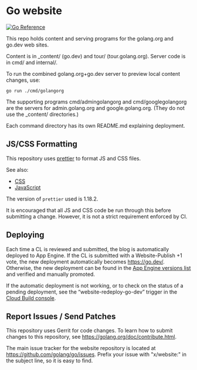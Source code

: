 # Go website

[![Go Reference](https://pkg.go.dev/badge/golang.org/x/website.svg)](https://pkg.go.dev/golang.org/x/website)

This repo holds content and serving programs for the golang.org and go.dev web sites.

Content is in _content/ (go.dev) and tour/ (tour.golang.org).
Server code is in cmd/ and internal/.

To run the combined golang.org+go.dev server to preview local content changes, use:

	go run ./cmd/golangorg

The supporting programs cmd/admingolangorg and cmd/googlegolangorg
are the servers for admin.golang.org and google.golang.org.
(They do not use the _content/ directories.)

Each command directory has its own README.md explaining deployment.

## JS/CSS Formatting

This repository uses [prettier](https://prettier.io/) to format JS and CSS files.

See also:

- [CSS](https://golang.org/wiki/CSSStyleGuide)
- [JavaScript](https://google.github.io/styleguide/jsguide.html)

The version of `prettier` used is 1.18.2.

It is encouraged that all JS and CSS code be run through this before submitting
a change. However, it is not a strict requirement enforced by CI.

## Deploying

Each time a CL is reviewed and submitted, the blog is automatically deployed to App Engine.
If the CL is submitted with a Website-Publish +1 vote,
the new deployment automatically becomes https://go.dev/.
Otherwise, the new deployment can be found in the
[App Engine versions list](https://console.cloud.google.com/appengine/versions?project=golang-org&serviceId=default) and verified and manually promoted.

If the automatic deployment is not working, or to check on the status of a pending deployment,
see the “website-redeploy-go-dev” trigger in the
[Cloud Build console](https://console.cloud.google.com/cloud-build/builds?project=golang-org).

## Report Issues / Send Patches

This repository uses Gerrit for code changes. To learn how to submit changes to
this repository, see https://golang.org/doc/contribute.html.

The main issue tracker for the website repository is located at
https://github.com/golang/go/issues. Prefix your issue with "x/website:" in the
subject line, so it is easy to find.

